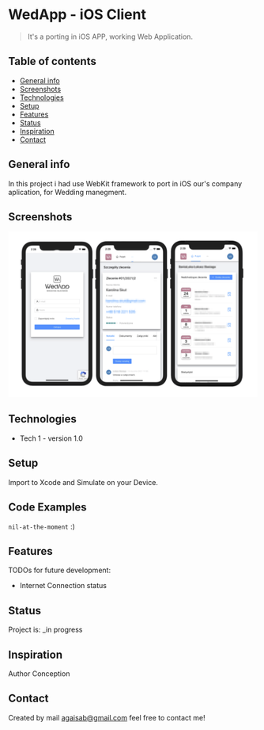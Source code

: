 # WedApp - iOS Client
>  It's a porting in iOS APP, working Web Application. 


## Table of contents
* [General info](#general-info)
* [Screenshots](#screenshots)
* [Technologies](#technologies)
* [Setup](#setup)
* [Features](#features)
* [Status](#status)
* [Inspiration](#inspiration)
* [Contact](#contact)

## General info

In this project i had use WebKit framework to port in iOS our's company aplication, for Wedding manegment.

## Screenshots
![Example Screenshot1](./Screenshots/Screenshot.png)


## Technologies
* Tech 1 - version 1.0

## Setup
Import to Xcode and Simulate on your Device. 

## Code Examples
`nil-at-the-moment` :)

## Features
TODOs for future development:
* Internet Connection status

## Status
Project is: _in progress

## Inspiration
Author Conception

## Contact
Created by mail agaisab@gmail.com feel free to contact me!

